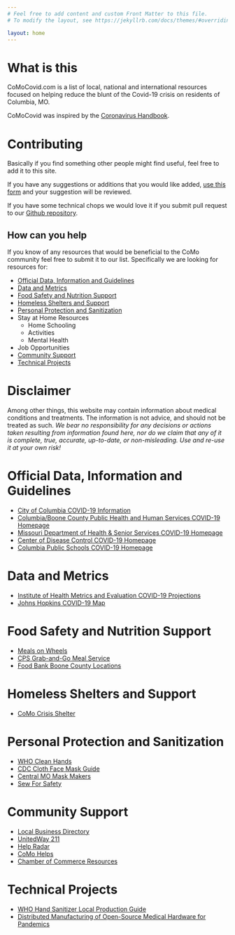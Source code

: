 ```yaml
---
# Feel free to add content and custom Front Matter to this file.
# To modify the layout, see https://jekyllrb.com/docs/themes/#overriding-theme-defaults

layout: home
---
```


# What is this

CoMoCovid.com is a list of local, national and international resources focused on helping reduce the blunt of the Covid-19 crisis on residents of Columbia, MO.

CoMoCovid was inspired by the [Coronavirus Handbook](https://coronavirustechhandbook.com/home).

# Contributing

Basically if you find something other people might find useful, feel free to add it to this site.

If you have any suggestions or additions that you would like added, [use this form](https://docs.google.com/forms/d/1FIxZZkxYtCW5SjPhBAMVkWjm5BIb9twVGAzKBCo1L3M/) and your suggestion will be reviewed. 

If you have some technical chops we would love it if you submit pull request to our [Github repository](https://github.com/tantalum/comocovid.com).

## How can you help

If you know of any resources that would be beneficial to the CoMo community feel free to submit it to our list. Specifically we are looking for resources for:

* [Official Data, Information and Guidelines](#official-data-information-and-guidelines)
* [Data and Metrics](#data-and-metrics)
* [Food Safety and Nutrition Support](#food-safety-and-nutrition-support)
* [Homeless Shelters and Support](#homeless-shelters-and-support)
* [Personal Protection and Sanitization](#personal-protection-and-sanitization)
* Stay at Home Resources
    * Home Schooling
    * Activities
    * Mental Health
* Job Opportunities
* [Community Support](#community-support)
* [Technical Projects](#technical-projects)

# Disclaimer

Among other things, this website may contain information about medical conditions and treatments. The information is not advice, and should not be treated as such. *We bear no responsibility for any decisions or actions taken resulting from information found here, nor do we claim that any of it is complete, true, accurate, up-to-date, or non-misleading. Use and re-use it at your own risk!*

# Official Data, Information and Guidelines

- [City of Columbia COVID-19 Information](https://www.como.gov/coronavirus/)
- [Columbia/Boone County Public Health and Human Services COVID-19 Homepage](https://www.como.gov/health/novel-coronavirus-2019-covid-19/)
- [Missouri Department of Health & Senior Services COVID-19 Homepage](https://health.mo.gov/living/healthcondiseases/communicable/novel-coronavirus/)
- [Center of Disease Control COVID-19 Homepage](https://www.cdc.gov/coronavirus/2019-ncov/index.html)
- [Columbia Public Schools COVID-19 Homepage](https://www.cpsk12.org/Page/11993)

# Data and Metrics

- [Institute of Health Metrics and Evaluation COVID-19 Projections](https://covid19.healthdata.org/projections)
- [Johns Hopkins COVID-19 Map](https://coronavirus.jhu.edu/map.html)

# Food Safety and Nutrition Support

- [Meals on Wheels](https://mealsonwheelscolumbia.org/)
- [CPS Grab-and-Go Meal Service](https://www.cpsk12.org/cms/lib/MO01909752/Centricity/Domain/9415/CPS%20Grab-and-Go%20Meals.pdf)
- [Food Bank Boone County Locations](https://sharefoodbringhope.org/agencies/boone)

# Homeless Shelters and Support

- [CoMo Crisis Shelter](http://comocrisisshelter.com/)

# Personal Protection and Sanitization

- [WHO Clean Hands](https://www.who.int/gpsc/clean_hands_protection/en/)
- [CDC Cloth Face Mask Guide](https://www.cdc.gov/coronavirus/2019-ncov/prevent-getting-sick/diy-cloth-face-coverings.html)
- [Central MO Mask Makers](https://www.facebook.com/groups/634502703997345/)
- [Sew For Safety](https://www.facebook.com/groups/569725503643291/)

# Community Support

- [Local Business Directory](https://www.google.com/maps/d/u/1/viewer?mid=16A_UBAJyqUX-Wu9I8_TYE1NtUeixsQSW&ll=38.94159785119063%2C-92.31605704999998&z=13)
- [UnitedWay 211](http://www.211helps.org/)
- [Help Radar](https://helpradar.co/)
- [CoMo Helps](https://comohelps.org/)
- [Chamber of Commerce Resources](https://columbiamochamber.com/resources/covid-19-resources/)


# Technical Projects

- [WHO Hand Sanitizer Local Production Guide](https://www.who.int/gpsc/5may/Guide_to_Local_Production.pdf)
- [Distributed Manufacturing of Open-Source Medical Hardware for Pandemics](https://www.preprints.org/manuscript/202004.0054/v1)
